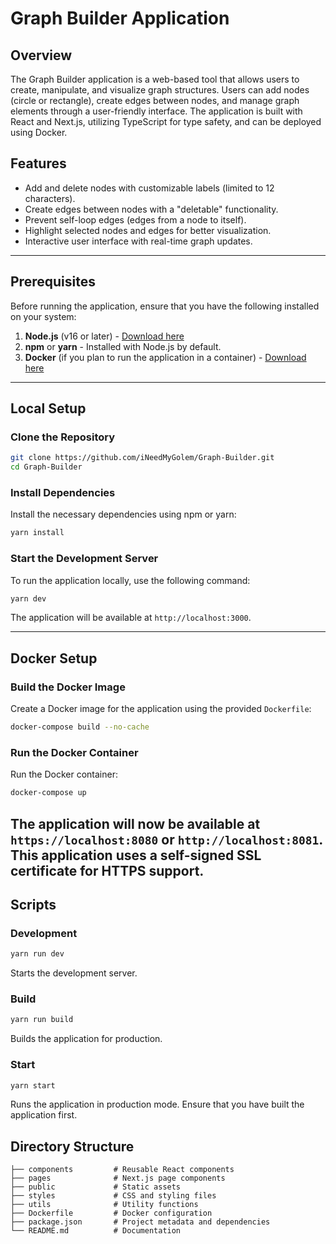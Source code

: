 # Graph Builder Application

## Overview
The Graph Builder application is a web-based tool that allows users to create, manipulate, and visualize graph structures. Users can add nodes (circle or rectangle), create edges between nodes, and manage graph elements through a user-friendly interface. The application is built with React and Next.js, utilizing TypeScript for type safety, and can be deployed using Docker.

## Features
- Add and delete nodes with customizable labels (limited to 12 characters).
- Create edges between nodes with a "deletable" functionality.
- Prevent self-loop edges (edges from a node to itself).
- Highlight selected nodes and edges for better visualization.
- Interactive user interface with real-time graph updates.

---

## Prerequisites

Before running the application, ensure that you have the following installed on your system:

1. **Node.js** (v16 or later) - [Download here](https://nodejs.org/)
2. **npm** or **yarn** - Installed with Node.js by default.
3. **Docker** (if you plan to run the application in a container) - [Download here](https://www.docker.com/)

---

## Local Setup

### Clone the Repository
```bash
git clone https://github.com/iNeedMyGolem/Graph-Builder.git
cd Graph-Builder
```

### Install Dependencies
Install the necessary dependencies using npm or yarn:
```bash
yarn install
```

### Start the Development Server
To run the application locally, use the following command:
```bash
yarn dev
```

The application will be available at `http://localhost:3000`.

---

## Docker Setup

### Build the Docker Image
Create a Docker image for the application using the provided `Dockerfile`:
```bash
docker-compose build --no-cache
```

### Run the Docker Container
Run the Docker container:
```bash
docker-compose up
```

The application will now be available at `https://localhost:8080` or `http://localhost:8081`.
This application uses a self-signed SSL certificate for HTTPS support.
---

## Scripts

### Development
```bash
yarn run dev
```
Starts the development server.

### Build
```bash
yarn run build
```
Builds the application for production.

### Start
```bash
yarn start
```
Runs the application in production mode. Ensure that you have built the application first.


## Directory Structure
```
├── components         # Reusable React components
├── pages              # Next.js page components
├── public             # Static assets
├── styles             # CSS and styling files
├── utils              # Utility functions
├── Dockerfile         # Docker configuration
├── package.json       # Project metadata and dependencies
└── README.md          # Documentation
```
